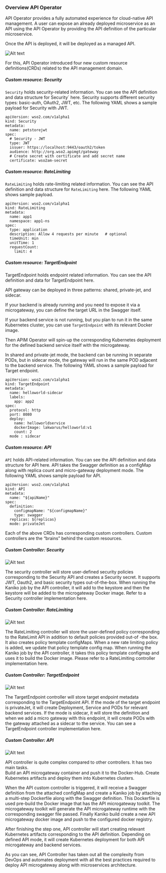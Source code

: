 ### Overview API Operator

API Operator provides a fully automated experience for cloud-native API management. A user can expose an already deployed microservice as an API using the  API Operator by providing the API definition of the particular microservice.


Once the API is deployed, it will be deployed as a managed API. 

![Alt text](../images/overview.png?raw=true "Title")


For this, API Operator introduced four new custom resource definitions(CRDs) related to the API management domain.

##### Custom resource: Security
`Security` holds security-related information. You can see the API definition and data structure for Security` here. Security supports different security types: basic-auth, OAuth2, JWT, etc. The following YAML shows a sample payload for Security with JWT.

```
apiVersion: wso2.com/v1alpha1
kind: Security
metadata:
  name: petstorejwt
spec:
  # Security - JWT
  type: JWT
  issuer: https://localhost:9443/oauth2/token
  audience: http://org.wso2.apimgt/gateway
  # Create secret with certificate and add secret name
  certificate: wso2am-secret
```

##### Custom resource: RateLimiting
`RateLimiting` holds rate-limiting related information. You can see the API definition and data structure for `RateLimiting` here. The following YAML shows sample payload.

```
apiVersion: wso2.com/v1alpha1
kind: RateLimiting
metadata:
  name: app1
  namespace: app1-ns
spec:
  type: application             
  description: Allow 4 requests per minute   # optional
  timeUnit: min
  unitTime: 1
  requestCount:
    limit: 4
```

##### Custom resource: TargetEndpoint
TargetEndpoint holds endpoint related information. You can see the API definition and data for TargetEndpoint here. 

API gateway can be deployed in three patterns: shared, private-jet, and sidecar. 

If your backend is already running and you need to expose it via a microgateway, you can define the target URL in the Swagger itself. 

If your backend service is not running, but you plan to run it in the same Kubernetes cluster, you can use `TargetEndpoint` with its relevant Docker image. 

Then APIM Operator will spin-up the corresponding Kubernetes deployment for the defined backend service itself with the microgateway. 

In shared and private-jet mode, the backend can be running in separate PODs, but in sidecar mode, the gateway will run in the same POD adjacent to the backend service. The following YAML shows a sample payload for Target endpoint.

```
apiVersion: wso2.com/v1alpha1
kind: TargetEndpoint
metadata:
  name: helloworld-sidecar
  labels:
    app: app2
spec:
  protocol: http
  port: 8080
  deploy:
    name: helloworldservice
    dockerImage: lakwarus/helloworld:v1
    count: 2
  mode : sidecar
```

##### Custom resource: API
`API` holds API-related information. You can see the API definition and data structure for API  here. API takes the Swagger definition as a configMap along with replica count and micro-gateway deployment mode. The following YAML shows sample payload for API.

```
apiVersion: wso2.com/v1alpha1
kind: API
metadata:
  name: "${apiName}"
spec:
  definition:
    configmapName: "${configmapName}"
    type: swagger
  replicas: ${replicas}
  mode: privateJet
```

Each of the above CRDs has corresponding custom controllers. Custom controllers are the “brains” behind the custom resources. 

##### Custom Controller: Security

![Alt text](../images/security-crd.png?raw=true "Title")

The security controller will store user-defined security policies corresponding to the Security API and creates a Security secret. It supports JWT, Oauth2, and basic security types out-of-the-box. When running the Kaniko job by the API controller, it will add to the keystore and then the keystore will be added to the microgateway Docker image. Refer to a Security controller implementation here.


##### Custom Controller: RateLimiting

![Alt text](../images/ratelimiting-crd.png?raw=true "Title")


The RateLimiting controller will store the user-defined policy corresponding to the RateLimit API in addition to default policies provided out-of -the box. It also creates policy template configMaps. When a new rate limiting policy is added, we update that policy template config map. When running the Kaniko job by the API controller, it takes this policy template configmap and uses it to build the Docker image. Please refer to a RateLimiting controller implementation here. 

##### Custom Controller: TargetEndpoint

![Alt text](../images/targetendpoint-crd.png?raw=true "Title")

The TargetEndpoint controller will store target endpoint metadata corresponding to the TargetEndpoint API. If the mode of the target endpoint is  privateJet, it will create Deployment, Service and PODs for relevant backend services. If the mode is sidecar, it will store the definition and when we add a micro gateway with this endpoint, it will create PODs with the gateway attached as a sidecar to the service. You can see a TargetEndpoint controller implementation here.

##### Custom Controller: API

![Alt text](../images/api-crd.png?raw=true "Title")


API controller is quite complex compared to other controllers. It has two main tasks.  
Build an API microgateway container and push it to the Docker-Hub.
Create Kubernetes artifacts and deploy them into Kubernetes clusters.

When the API custom controller is triggered, it will receive a Swagger definition from the attached configMap and create a Kaniko job by attaching a multi-step Dockerfile along with the Swagger definition. This Dockerfile is used pre-build the Docker image that has the API microgateway toolkit. The microgateway toolkit will generate the API microgateway runtime with the corresponding swagger file passed. Finally Kaniko build create a new API microgateway docker image and push to the configured docker registry.

After finishing the step one, API controller will start creating relevant Kubernetes artifacts corresponding to the API definition. Depending on defined API mode, it will create Kubernetes deployment for both API microgateway and backend services. 

As you can see, API Controller has taken out all the complexity from DevOps and automates deployment with all the best practices required to deploy API microgateway along with microservices architecture.
